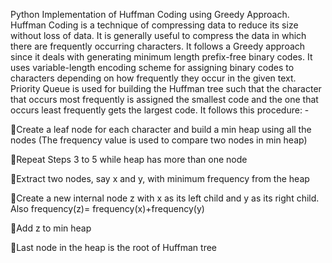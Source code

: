 Python Implementation of Huffman Coding using Greedy Approach.
Huffman Coding is a technique of compressing data to reduce its size without loss of data. It is generally useful to compress the data in which there are frequently occurring characters.
It follows a Greedy approach since it deals with generating minimum length prefix-free binary codes.
It uses variable-length encoding scheme for assigning binary codes to characters depending on how frequently they occur in the given text.
Priority Queue is used for building the Huffman tree such that the character that occurs most frequently is assigned the smallest code and the one that occurs least frequently gets the largest code.
It follows this procedure: -

Create a leaf node for each character and build a min heap using all the nodes (The frequency value is used to compare two nodes in min heap)

Repeat Steps 3 to 5 while heap has more than one node

Extract two nodes, say x and y, with minimum frequency from the heap

Create a new internal node z with x as its left child and y as its right child. Also frequency(z)= frequency(x)+frequency(y)

Add z to min heap

Last node in the heap is the root of Huffman tree
